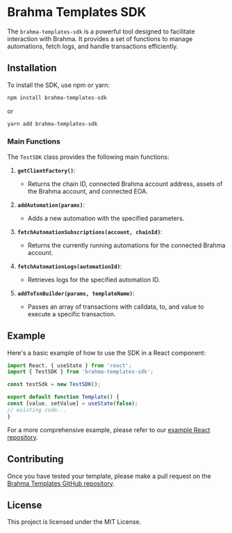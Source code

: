 # Brahma Templates SDK

The `brahma-templates-sdk` is a powerful tool designed to facilitate interaction with Brahma. It provides a set of functions to manage automations, fetch logs, and handle transactions efficiently.

## Installation

To install the SDK, use npm or yarn:

```sh
npm install brahma-templates-sdk
```

or

```sh
yarn add brahma-templates-sdk
```

### Main Functions

The `TestSDK` class provides the following main functions:

1. **`getClientFactory()`**:
   - Returns the chain ID, connected Brahma account address, assets of the Brahma account, and connected EOA.

2. **`addAutomation(params)`**:
   - Adds a new automation with the specified parameters.

3. **`fetchAutomationSubscriptions(account, chainId)`**:
   - Returns the currently running automations for the connected Brahma account.

4. **`fetchAutomationLogs(automationId)`**:
   - Retrieves logs for the specified automation ID.

5. **`addToTxnBuilder(params, templateName)`**:
   - Passes an array of transactions with calldata, to, and value to execute a specific transaction.

## Example

Here's a basic example of how to use the SDK in a React component:

```ts
import React, { useState } from 'react';
import { TestSDK } from 'brahma-templates-sdk';

const testSdk = new TestSDK();

export default function Template() {
const [value, setValue] = useState(false);
// existing code...
}
```

For a more comprehensive example, please refer to our [example React repository](/examples/custom-strategy/src/shared/strategy/index.tsx).

## Contributing

Once you have tested your template, please make a pull request on the [Brahma Templates GitHub repository](/packages/brahma-templates).

## License

This project is licensed under the MIT License.
